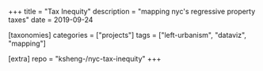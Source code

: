 +++
title = "Tax Inequity"
description = "mapping nyc's regressive property taxes"
date = 2019-09-24

[taxonomies]
categories = ["projects"]
tags = ["left-urbanism", "dataviz", "mapping"]

[extra]
repo = "ksheng-/nyc-tax-inequity"
+++
